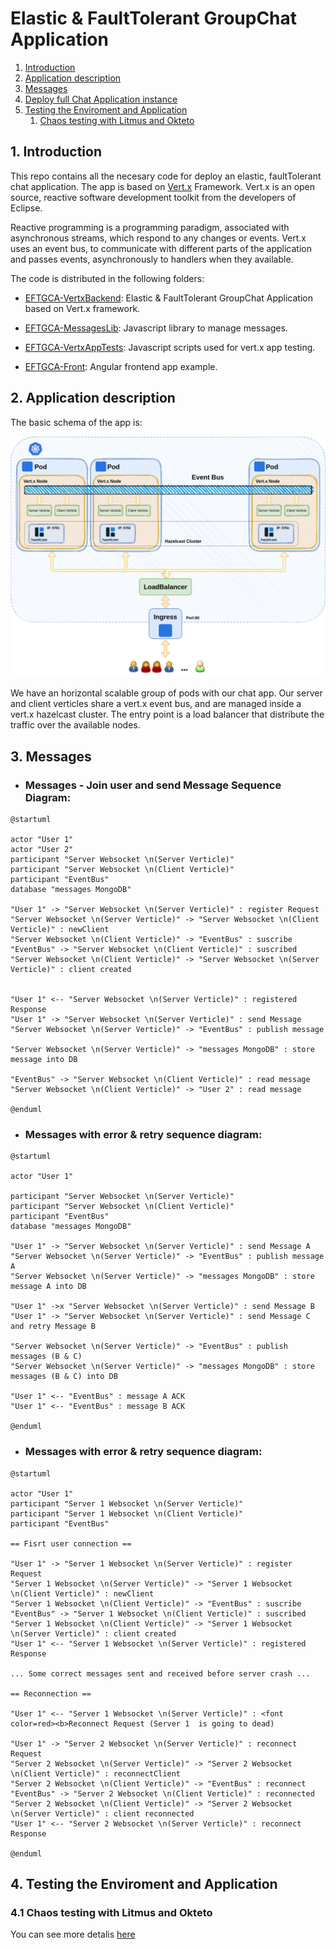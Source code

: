 # Elastic & FaultTolerant GroupChat Application

1. [ Introduction ](#intro)
2. [ Application description ](#appdesc)
3. [ Messages ](#messages)
4. [ Deploy full Chat Application instance](#deploy)
5. [ Testing the Enviroment and Application ](#testing)
    1. [ Chaos testing with Litmus and Okteto ](#caostesting)


<a name="intro"></a>
## 1. Introduction

This repo contains all the necesary code for deploy an elastic, faultTolerant chat application. 
The app is based on [Vert.x](https://vertx.io/) Framework. Vert.x is an open source, reactive  software development toolkit from the developers of Eclipse.

Reactive programming is a programming paradigm, associated with asynchronous streams, which respond to any changes or events. Vert.x uses an event bus, to communicate with different parts of the application and passes events, asynchronously to handlers when they available.

The code is distributed in the following folders:

* [EFTGCA-VertxBackend](EFTGCA-VertxBackend): Elastic & FaultTolerant GroupChat Application based on Vert.x framework.

* [EFTGCA-MessagesLib](EFTGCA-MessagesLib): Javascript library to manage messages.

* [EFTGCA-VertxAppTests](EFTGCA-VertxAppTests): Javascript scripts used for vert.x app testing.

* [EFTGCA-Front](EFTGCA-Front): Angular frontend app example.

<a name="appdesc"></a>
## 2. Application description

The basic schema of the app is:

![startpoint](./Documentation/images/startPoint.png)

We have an horizontal scalable group of pods with our chat app. Our server and client verticles share a vert.x event bus, and are managed inside a vert.x hazelcast cluster. 
The entry point is a load balancer that distribute the traffic over the available nodes.

<a name="messages"></a>
## 3. Messages

* ### Messages - Join user and send Message Sequence Diagram:

```plantuml
@startuml

actor "User 1"
actor "User 2"
participant "Server Websocket \n(Server Verticle)"
participant "Server Websocket \n(Client Verticle)"
participant "EventBus"
database "messages MongoDB"

"User 1" -> "Server Websocket \n(Server Verticle)" : register Request
"Server Websocket \n(Server Verticle)" -> "Server Websocket \n(Client Verticle)" : newClient
"Server Websocket \n(Client Verticle)" -> "EventBus" : suscribe
"EventBus" -> "Server Websocket \n(Client Verticle)" : suscribed
"Server Websocket \n(Client Verticle)" -> "Server Websocket \n(Server Verticle)" : client created


"User 1" <-- "Server Websocket \n(Server Verticle)" : registered Response
"User 1" -> "Server Websocket \n(Server Verticle)" : send Message
"Server Websocket \n(Server Verticle)" -> "EventBus" : publish message

"Server Websocket \n(Server Verticle)" -> "messages MongoDB" : store message into DB

"EventBus" -> "Server Websocket \n(Client Verticle)" : read message
"Server Websocket \n(Client Verticle)" -> "User 2" : read message

@enduml
```

* ### Messages with error & retry sequence diagram:

```plantuml
@startuml

actor "User 1"

participant "Server Websocket \n(Server Verticle)"
participant "Server Websocket \n(Client Verticle)"
participant "EventBus"
database "messages MongoDB"

"User 1" -> "Server Websocket \n(Server Verticle)" : send Message A
"Server Websocket \n(Server Verticle)" -> "EventBus" : publish message A
"Server Websocket \n(Server Verticle)" -> "messages MongoDB" : store message A into DB

"User 1" ->x "Server Websocket \n(Server Verticle)" : send Message B
"User 1" -> "Server Websocket \n(Server Verticle)" : send Message C and retry Message B

"Server Websocket \n(Server Verticle)" -> "EventBus" : publish messages (B & C)
"Server Websocket \n(Server Verticle)" -> "messages MongoDB" : store messages (B & C) into DB

"User 1" <-- "EventBus" : message A ACK 
"User 1" <-- "EventBus" : message B ACK 

@enduml
```

* ### Messages with error & retry sequence diagram:

```plantuml
@startuml

actor "User 1"
participant "Server 1 Websocket \n(Server Verticle)"
participant "Server 1 Websocket \n(Client Verticle)"
participant "EventBus"

== Fisrt user connection ==

"User 1" -> "Server 1 Websocket \n(Server Verticle)" : register Request
"Server 1 Websocket \n(Server Verticle)" -> "Server 1 Websocket \n(Client Verticle)" : newClient
"Server 1 Websocket \n(Client Verticle)" -> "EventBus" : suscribe
"EventBus" -> "Server 1 Websocket \n(Client Verticle)" : suscribed
"Server 1 Websocket \n(Client Verticle)" -> "Server 1 Websocket \n(Server Verticle)" : client created
"User 1" <-- "Server 1 Websocket \n(Server Verticle)" : registered Response

... Some correct messages sent and received before server crash ...

== Reconnection ==

"User 1" <-- "Server 1 Websocket \n(Server Verticle)" : <font color=red><b>Reconnect Request (Server 1  is going to dead)

"User 1" -> "Server 2 Websocket \n(Server Verticle)" : reconnect Request
"Server 2 Websocket \n(Server Verticle)" -> "Server 2 Websocket \n(Client Verticle)" : reconnectClient
"Server 2 Websocket \n(Client Verticle)" -> "EventBus" : reconnect
"EventBus" -> "Server 2 Websocket \n(Client Verticle)" : reconnected
"Server 2 Websocket \n(Client Verticle)" -> "Server 2 Websocket \n(Server Verticle)" : client reconnected
"User 1" <-- "Server 2 Websocket \n(Server Verticle)" : reconnect Response

@enduml
```

<a name="testing"></a>
## 4. Testing the Enviroment and Application

<a name="caostesting"></a>
### 4.1 Chaos testing with Litmus and Okteto

You can see more detalis [here](./Documentation/ChaosTestingOkteto.md)
